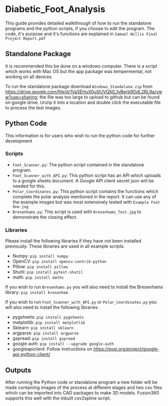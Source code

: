# Diabetic_Foot_Analysis
This guide provides detailed walkthrough of how to run the standalone programs and the python scripts, if you choose to edit the program. The code, it's purpose and it's functions are explained in `Samuel Willis Final Project Report.pdf`

## Standalone Package
It is recommended this be done on a windows computer. There is a script which works with Mac OS but the app package was tempermental, not working on all devices.

To run the standalone package download `Windows_Standalone.zip` from https://drive.google.com/file/d/1Va5EHuX0uSfJVQX0_1vBerb9DdL2RL9a/view?usp=sharing; the file was too large to upload to github but can be found on google drive. Unzip it into a location and double click the executable file to process the test images. 

## Python Code
This information is for users who wish to run the python code for further development


### Scripts
- `Foot_Scanner.py`: The python script contained in the standalone program.
- `Foot_Scanner_with_API.py`: This python script has an API which uploads to a google sheets document. A Google API client secret json will be needed for this.
- `Polar_Coordinates.py`: This python script contains the functions which complete the polar analysis mentioned in the report. It can use any of the example images but was most extensively tested with `Example Foot One.jog`
- `Bresenhams.py`: This script is used with `Bresenhams_Test.jpg` to demonstrate the closing effect.

### Libraries
Please install the following libraries if they have not been installed previously. These libraries are used in all example scripts.

- Numpy: `pip install numpy`
- OpenCV: `pip install opencv-contrib-python`
- Pillow: `pip install pillow`
- Shutil: `pip install pytest-shutil`
- math: `pip install maths`

If you wish to run `Bresenhams.py` you will also need to install the Bresenhams library: `pip install bresenham`

If you wish to run `Foot_Scanner_with_API.py` or `Polar_Coordinates.py` you will also need to install the following libraries:

- pygsheets: `pip install pygsheets`
- matplotlib: `pip install matplotlib`
- Sklearn: `pip install sklearn`
- argparse: `pip install argparse`
- gspread: `pip install gspread`
- google auth: `pip install --upgrade google-auth`
- googleapiclient: Follow instructions on https://pypi.org/project/google-api-python-client/

## Outputs
After running the Python code or standalone program a new folder will be made containing images of the process at different stages and two csv files which can be imported into CAD packages to make 3D models. Fusion360 supports this well with the inbuilt csv2spline script.


